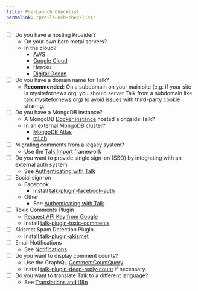 ```yaml
---
title: Pre-Launch Checklist
permalink: /pre-launch-checklist/
---
```

- [ ] Do you have a hosting Provider?
  - On your own bare metal servers?
  - In the cloud?
    - [AWS](/planning-architecture)
    - [Google Cloud](/planning-architecture/)
    - Heroku
    - [Digital Ocean](/planning-architecture/)
- [ ] Do you have a domain name for Talk?
  - **Recommended**: On a subdomain on your main site (e.g. if your site is mysitefornews.org, you should server Talk from a subdomain like talk.mysitefornews.org) to avoid issues with third-party cookie sharing.
- [ ] Do you have a MongoDB instance?
  - A MongoDB [Docker instance](/installation-from-docker/) hosted alongside Talk?
  - In an external MongoDB cluster?
    - [MongoDB Atlas](https://www.mongodb.com/cloud/atlas)
    - [mLab](https://mlab.com/)
- [ ] Migrating comments from a legacy system?
  - Use the [Talk Import](https://github.com/coralproject/talk-importer) framework
- [ ] Do you want to provide single sign-on (SSO) by integrating with an external auth system
  - See [Authenticating with Talk](/integrating/authentication/)
- [ ] Social sign-on
  - Facebook
    - Install [talk-plugin-facebook-auth](/plugin/talk-plugin-facebook-auth/)
  - Other
    - See [Authenticating with Talk](/integrating/authentication/)
- [ ] Toxic Comments Plugin
  - [Request API Key from Google](https://github.com/conversationai/perspectiveapi/blob/master/quickstart.md)
  - Install [talk-plugin-toxic-comments](/plugin/talk-plugin-toxic-comments/)
- [ ] Akismet Spam Detection Plugin
  - Install [talk-plugin-akismet](/plugin/talk-plugin-akismet/)
- [ ] Email Notifications
  - See [Notifications](/integrating/notifications/)
- [ ] Do you want to display comment counts?
  - Use the GraphQL [CommentCountQuery](https://docs.coralproject.net/talk/api/graphql/#CommentCountQuery)
  - Install [talk-plugin-deep-reply-count](/plugin/talk-plugin-deep-reply-count) if necessary.
- [ ] Do you want to translate Talk to a different language?
  - See [Translations and i18n](/integrating/translations-i18n)
